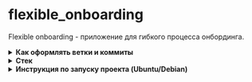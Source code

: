 # flexible_onboarding
Flexible onboarding - приложение для гибкого процесса онбординга.

<details>
<summary>
  <strong>
    Как оформлять ветки и коммиты
  </strong>
</summary>

Пример ветки `last_name/name_task`

- **last_name** (фамилия разработчика)
- **name_task** (название задачи)

Пример коммита `refactor: renaming a variable`

- **feat:** (новая функционал кода, БЕЗ учёта функционала для сборок)
- **devops:** (функционал для сборки, - добавление, удаление и исправление)
- **fix:** (исправление ошибок функционального кода)
- **docs:** (изменения в документации)
- **style:** (форматирование, отсутствующие точки с запятой и т.п., без изменения производственного кода)
- **refactor:** (рефакторинг производственного кода, например, переименование переменной)
- **test:** (добавление недостающих тестов, рефакторинг тестов; без изменения производственного кода)
- **chore:** (обновление рутинных задач и т. д.; без изменения производственного кода). 

Оформление основано на https://www.conventionalcommits.org/en/v1.0.0/

</details>

<details>
<summary>
  <strong>
    Стек
  </strong>
</summary>

- **Python 3.11.0**
- **Django 5.0.4**
- **PostgreSQL 13.14**
- **Bootstrap 5**
- **Html**

</details>

<details>
<summary>
  <strong>
    Инструкция по запуску проекта (Ubuntu/Debian)
  </strong>
</summary>

- **postgreSQL** (установите и настройте postgreSQL для своей ОС https://www.postgresql.org/download/)
- **cd `path_project`** (перейти в папку с проектом)
- **sudo nano .env** (создайте .env по образцу .env.example)
- **pip install -r requirements.txt** (установка библиотек и зависимостей)
- **python manage.py migrate** (примените миграции для базы данных)
- **python manage.py runserver** (запустите проект)

</details>